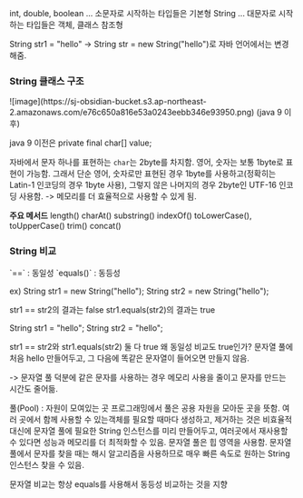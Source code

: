 int, double, boolean ... 소문자로 시작하는 타입들은 기본형
String ... 대문자로 시작하는 타입들은 객체, 클래스 참조형

String str1 = "hello"
-> String str = new String("hello")로 자바 언어에서는 변경해줌.

<h3> String 클래스 구조 </h3>
![image](https://sj-obsidian-bucket.s3.ap-northeast-2.amazonaws.com/e76c650a816e53a0243eebb346e93950.png)
(java 9 이후)

java 9 이전은 private final char[] value;

자바에서 문자 하나를 표현하는 `char`는 2byte를 차지함.
영어, 숫자는 보통 1byte로 표현이 가능함.
그래서 단순 영어, 숫자로만 표현된 경우 1byte를 사용하고(정확히는 Latin-1 인코딩의 경우 1byte 사용), 그렇지 않은 나머지의 경우 2byte인 UTF-16 인코딩 사용함.
-> 메모리를 더 효율적으로 사용할 수 있게 됨.

**주요 메서드**
length()
charAt()
substring()
indexOf()
toLowerCase(), toUpperCase()
trim()
concat()

<h3>String 비교 </h3>
`==` : 동일성
`equals()` : 동등성

ex)
String str1 = new String("hello");
String str2 = new String("hello");

str1 == str2의 결과는 false
str1.equals(str2)의 결과는 true

String str1 = "hello";
String str2 = "hello";

str1 == str2와 str1.equals(str2) 둘 다 true
왜 동일성 비교도 true인가? 문자열 풀에 처음 hello 만들어두고, 그 다음에 똑같은 문자열이 들어오면 만들지 않음.

-> 문자열 풀 덕분에 같은 문자를 사용하는 경우 메모리 사용을 줄이고 문자를 만드는 시간도 줄어듦.

풀(Pool) : 자원이 모여있는 곳
프로그래밍에서 풀은 공용 자원을 모아둔 곳을 뜻함.
여러 곳에서 함께 사용할 수 있는객체를 필요할 때마다 생성하고, 제거하는 것은 비효율적
대신에 문자열 풀에 필요한 String 인스턴스를 미리 만들어두고, 여러곳에서 재사용할 수 있다면 성능과 메모리를 더 최적화할 수 있음.
문자열 풀은 힙 영역을 사용함. 문자열 풀에서 문자를 찾을 때는 해시 알고리즘을 사용하므로 매우 빠른 속도로 원하는 String 인스턴스 찾을 수 있음.


문자열 비교는 항상 equals를 사용해서 동등성 비교하는 것을 지향

